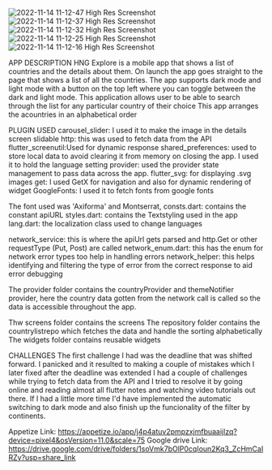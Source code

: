 
![2022-11-14 11-12-47 High Res Screenshot](https://user-images.githubusercontent.com/21319483/201634205-92ab1b98-c176-42a0-8145-a50f05f40769.png)
![2022-11-14 11-12-37 High Res Screenshot](https://user-images.githubusercontent.com/21319483/201634215-54cc3c51-ad62-4e24-98c6-f6f16a044298.png)
![2022-11-14 11-12-32 High Res Screenshot](https://user-images.githubusercontent.com/21319483/201634219-ae9bb1d0-29ba-4d0f-addc-b11a0d24966b.png)
![2022-11-14 11-12-25 High Res Screenshot](https://user-images.githubusercontent.com/21319483/201634221-0dd0446c-920c-4e4d-8372-dbeabfe0a417.png)
![2022-11-14 11-12-16 High Res Screenshot](https://user-images.githubusercontent.com/21319483/201634223-43654b77-8010-4f56-8d75-d8dd74ad3aca.png)

APP DESCRIPTION
HNG Explore is a mobile app that shows a list of countries and the details about them. 
On launch the app goes straight to the page that shows a list of all the countries.
The app supports dark mode and light mode with a  button on the top left where you can toggle between the dark and light mode.
This application allows user to be able to search through the list for any particular country of their choice 
This app arranges the acountries in an alphabetical order

PLUGIN USED
carousel_slider: I used it to make the image in the details screen slidable
http: this was used to fetch data from the API
flutter_screenutil:Used for dynamic response 
shared_preferences: used to store local data to avoid clearing it from memory on closing the app. I used it to hold the language setting
provider: used the provider state management to pass data across the app.
flutter_svg: for displaying .svg images
get: I used GetX for navigation and also for dynamic rendering of widget
GoogleFonts: I used it to fetch fonts from google fonts

The font used was 'Axiforma' and Montserrat,
consts.dart: contains the constant apiURL
styles.dart: contains the Textstyling used in the app
lang.dart: the localization class used to change languages


network_service: this is where the apiUrl gets parsed and http.Get or other requestType (Put, Post) are called
network_enum.dart: this has the enum for network error types too help in handling errors
network_helper: this helps identifying and filtering the type of error from the correct response to aid error debugging

The provider folder contains the countryProvider and themeNotifier provider, here the country data gotten from the network call is called so the data is accessible throughout the app.

Thw screens folder contains the screens 
The repository folder contains the countrylistrepo which fetches the data and handle the sorting alphabetically 
The widgets folder contains reusable widgets

CHALLENGES
The first challenge I had was the deadline that was shifted forward. I panicked and it resulted to making a couple of mistakes which I later fixed after the deadline was extended
I had a couple of challenges while trying to fetch data from the API and I tried to resolve it by going online and reading almost all flutter notes and watching video tutorials out there. 
If I had a little more time I'd have implemented the automatic switching to dark mode and also finish up the funcionality of the filter by continents. 

Appetize Link: https://appetize.io/app/j4p4atuv2pmpzxjmfbuaaijlzq?device=pixel4&osVersion=11.0&scale=75
Google drive Link: https://drive.google.com/drive/folders/1soVmk7bOlP0cqIoun2Kq3_ZcHmCaIRZy?usp=share_link
